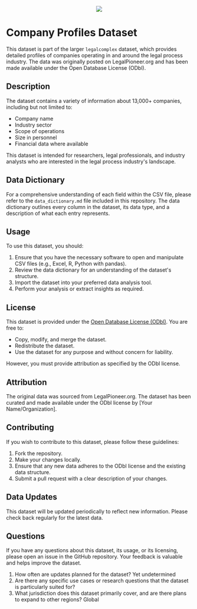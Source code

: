 <p align="center">
  <a href="https://www.legalpioneer.org">
    <img src="https://legalpioneer.org/wp-content/uploads/2024/09/LP-banner-logo.png">
  </a>
</p>

# Company Profiles Dataset

This dataset is part of the larger `legalcomplex` dataset, which provides detailed profiles of companies operating in and around the legal process industry. The data was originally posted on LegalPioneer.org and has been made available under the Open Database License (ODbl).

## Description

The dataset contains a variety of information about 13,000+ companies, including but not limited to:

- Company name
- Industry sector
- Scope of operations
- Size in personnel
- Financial data where available

This dataset is intended for researchers, legal professionals, and industry analysts who are interested in the legal process industry's landscape.

## Data Dictionary

For a comprehensive understanding of each field within the CSV file, please refer to the `data_dictionary.md` file included in this repository. The data dictionary outlines every column in the dataset, its data type, and a description of what each entry represents.

## Usage

To use this dataset, you should:

1. Ensure that you have the necessary software to open and manipulate CSV files (e.g., Excel, R, Python with pandas).
2. Review the data dictionary for an understanding of the dataset's structure.
3. Import the dataset into your preferred data analysis tool.
4. Perform your analysis or extract insights as required.

## License

This dataset is provided under the [Open Database License (ODbl)](https://opendatacommons.org/licenses/odbl/1.0/). You are free to:

- Copy, modify, and merge the dataset.
- Redistribute the dataset.
- Use the dataset for any purpose and without concern for liability.

However, you must provide attribution as specified by the ODbl license.

## Attribution

The original data was sourced from LegalPioneer.org. The dataset has been curated and made available under the ODbl license by [Your Name/Organization].

## Contributing

If you wish to contribute to this dataset, please follow these guidelines:

1. Fork the repository.
2. Make your changes locally.
3. Ensure that any new data adheres to the ODbl license and the existing data structure.
4. Submit a pull request with a clear description of your changes.

## Data Updates

This dataset will be updated periodically to reflect new information. Please check back regularly for the latest data.

## Questions

If you have any questions about this dataset, its usage, or its licensing, please open an issue in the GitHub repository. Your feedback is valuable and helps improve the dataset.

1. How often are updates planned for the dataset? Yet undetermined
2. Are there any specific use cases or research questions that the dataset is particularly suited for? 
3. What jurisdiction does this dataset primarily cover, and are there plans to expand to other regions? Global
